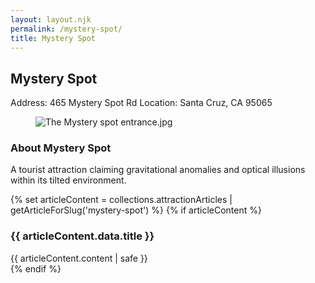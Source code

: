 ```yaml
---
layout: layout.njk
permalink: /mystery-spot/
title: Mystery Spot
---
```


<article class="attraction-detail container">
  <h2>Mystery Spot</h2>
  <div class="attraction-meta">
    <span class="address">Address: 465 Mystery Spot Rd</span>
    <span class="location">Location: Santa Cruz, CA 95065</span>
  </div>
  <figure class="attraction-image">
    <img src="https://upload.wikimedia.org/wikipedia/commons/5/5b/The_Mystery_spot_entrance.jpg?v=1743964413064" alt="The Mystery spot entrance.jpg" loading="lazy">
  </figure>
  <div class="attraction-description">
    <h3>About Mystery Spot</h3>
    <p>A tourist attraction claiming gravitational anomalies and optical illusions within its tilted environment.</p>
  </div>
  
  {% set articleContent = collections.attractionArticles | getArticleForSlug('mystery-spot') %}
  {% if articleContent %}
  <div class="attraction-article">
    <h3>{{ articleContent.data.title }}</h3>
    <div class="article-content">
      {{ articleContent.content | safe }}
    </div>
  </div>
  {% endif %}
  
  
</article>